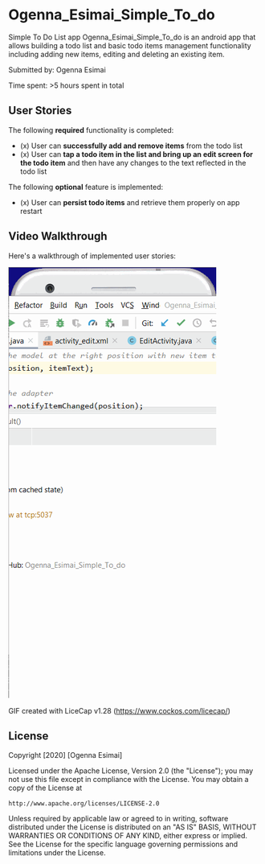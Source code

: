 # Ogenna_Esimai_Simple_To_do
Simple To Do List app
Ogenna_Esimai_Simple_To_do is an android app that allows building a todo list and basic todo items management functionality including adding new items, editing and deleting an existing item.

Submitted by: Ogenna Esimai

Time spent: >5 hours spent in total

## User Stories

The following **required** functionality is completed:

* (x) User can **successfully add and remove items** from the todo list
* (x) User can **tap a todo item in the list and bring up an edit screen for the todo item** and then have any changes to the text reflected in the todo list

The following **optional** feature is implemented:

* (x) User can **persist todo items** and retrieve them properly on app restart

## Video Walkthrough 

Here's a walkthrough of implemented user stories:

<img src = 'https://github.com/ogennaesimai/Ogenna_Esimai_Simple_To_do/blob/master/Ogenna_Esimai_Simple_To_do_Video_Walkthrough.gif' title= 'Video Walkthrough' width= '' alt='Video Walkthrough' />

GIF created with LiceCap v1.28 (https://www.cockos.com/licecap/) 

## License

Copyright [2020] [Ogenna Esimai]

Licensed under the Apache License, Version 2.0 (the "License");
you may not use this file except in compliance with the License.
You may obtain a copy of the License at

    http://www.apache.org/licenses/LICENSE-2.0

Unless required by applicable law or agreed to in writing, software
distributed under the License is distributed on an "AS IS" BASIS,
WITHOUT WARRANTIES OR CONDITIONS OF ANY KIND, either express or implied.
See the License for the specific language governing permissions and
limitations under the License.
